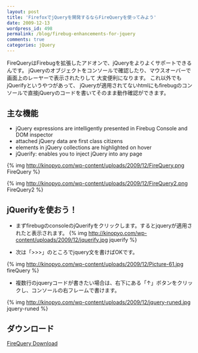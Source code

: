 ```yaml
---
layout: post
title: 'FirefoxでjQueryを開発するならFireQueryを使ってみよう'
date: 2009-12-13
wordpress_id: 498
permalink: /blog/firebug-enhancements-for-jquery
comments: true
categories: jQuery
---
```

FireQueryはFirebugを拡張したアドオンで、jQueryをよりよくサポートできるんです。
jQueryのオブジェクトをコンソールで確認したり、マウスオーバーで画面上のレーヤーで表示されたりして
大変便利になります。
これ以外でもjQuerifyというやつがあって、
jQueryが適用されてないhtmlにもfirebugのコンソールで直接jQueryのコードを書いてそのまま動作確認ができます。

## 主な機能
- jQuery expressions are intelligently presented in Firebug Console and DOM inspector
- attached jQuery data are first class citizens
- elements in jQuery collections are highlighted on hover
- jQuerify: enables you to inject jQuery into any page

{% img http://kinopyo.com/wp-content/uploads/2009/12/FireQuery.png FireQuery %}

{% img http://kinopyo.com/wp-content/uploads/2009/12/FireQuery2.png FireQuery2 %}

## jQuerifyを使おう！

- まずfirebugのconsoleのjQuerifyをクリックします。するとjqueryが適用されたと表示されます。
{% img http://kinopyo.com/wp-content/uploads/2009/12/jquerify.jpg jquerify %}

- 次は「>>>」のところでjquery文を書けばOKです。

{% img http://kinopyo.com/wp-content/uploads/2009/12/Picture-61.jpg fireQuery %}

- 複数行のjqueryコードが書きたい場合は、右下にある「↑」ボタンをクリックし、コンソールの右フレームで書けます。

{% img http://kinopyo.com/wp-content/uploads/2009/12/jquery-runed.jpg jquery-runed %}

## ダウンロード
[FireQuery Download](https://addons.mozilla.org/ja/firefox/addon/12632)



